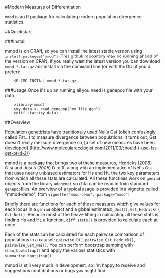#Modern Measures of Differentiation

`mmod` is an R package for calculating modern population divergence statistics. 

##Quickstart

###Install

mmod is on CRAN, so you can install the latest stable version using 
`install.packages("mmod")`. This github repository may be running ahead of 
the version on CRAN, if you really want the latest version you can download
 `mmod_*.tar.gz` and install via the command line (or with the GUI if you'd prefer):

        $R CMD INSTALL mmod_*.tar.gz 

###Usage
Once it's up an running all you need is genepop file with your data

        >library(mmod)
        >my_data <- read.genepop("my_file.gen")
        >diff_stats(my_data)
   
##Overview

Population geneticists have traditionally used Nei's Gst (often confusingly called 
Fst...) to measure divergence between populations. It turns out, Gst doesn't really
measure divergence so, [a set of new measures have been developed]
(http://www.molecularecologist.com/2011/03/should-i-use-fst-gst-or-d-2/)
  
mmod is a package that brings two of these measures, Hedricks (2008) G'st 
and Jost's (2008) D to R, along with an implementation of Nei's Gst that
uses nearly unbiased estimators for Hs and Ht, the two key parameters from
which all these stats are calculated. All these functions work on `genind`
objects from the library `adegenet` so data can be read in from standard
`genepop`files. An overview of a typical usage is provided in a vignette
called "mmod-demo",  from `vignette("mmod-demo", package="mmod")`

Briefly there are functions for each of these measures which give values for 
each locus in a `genind` object and a global estimate:`D_Jost()`, 
`Gst_Hedrick()`, `Gst_Nei()`. Because most of the heavy-lifting in calculating 
all these stats is finding Hs and Ht, a function, `diff_stats()` is 
provided to calculate each at once.

Each of the stats can be calculated for each pairwise comparison of populations
 in a dataset: `pairwise_D()`, `pairwise_Gst_Hedrick()`, `pairswise_Gst_Nei()`.
 You can perform bootstrap samping with `chao_bootstrap()` and apply the 
various statistics with `summarise_bootstrap()`.

mmod is still very much in development, so I'm happy to receive and
suggestions contributions or bugs you might find

